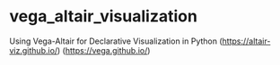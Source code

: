 # vega_altair_visualization
Using Vega-Altair for Declarative Visualization in Python (https://altair-viz.github.io/) (https://vega.github.io/)
